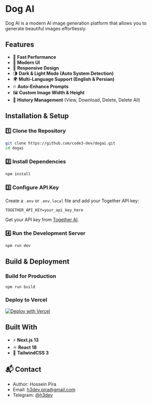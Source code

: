 # Dog AI

Dog AI is a modern AI image generation platform that allows you to generate beautiful images effortlessly.

## Features
- 🚀 **Fast Performance**
- 🎨 **Modern UI**
- 📱 **Responsive Design**
- 🌗 **Dark & Light Mode (Auto System Detection)**
- 🌍 **Multi-Language Support (English & Persian)**
- 🔥 **Auto-Enhance Prompts**
- 🖼️ **Custom Image Width & Height**
- 📜 **History Management** (View, Download, Delete, Delete All)

## Installation & Setup

### 1️⃣ Clone the Repository
```sh
git clone https://github.com/code3-dev/dogai.git
cd dogai
```

### 2️⃣ Install Dependencies
```sh
npm install
```

### 3️⃣ Configure API Key
Create a `.env` or `.env.local` file and add your Together API key:
```
TOGETHER_API_KEY=your_api_key_here
```
Get your API key from [Together AI](https://api.together.xyz/settings/api-keys).

### 4️⃣ Run the Development Server
```sh
npm run dev
```

## Build & Deployment

### Build for Production
```sh
npm run build
```

### Deploy to Vercel
[![Deploy with Vercel](https://vercel.com/button)](https://vercel.com/new/clone?repository-url=https://github.com/code3-dev/dogai)

## Built With
- ⚡ **Next.js 13**
- ⚛️ **React 18**
- 🎨 **TailwindCSS 3**

## 📬 Contact

- Author: Hossein Pira
- Email: [h3dev.pira@gmail.com](mailto:h3dev.pira@gmail.com)
- Telegram: [@h3dev](https://t.me/h3dev)